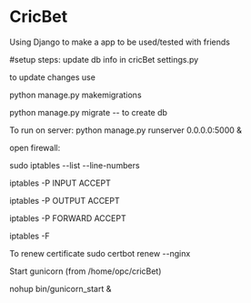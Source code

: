 # CricBet
Using Django to make a app to be used/tested with friends

#setup steps:
update db info in cricBet settings.py

to update changes use

python manage.py makemigrations

python manage.py migrate -- to create db

To run on server:
python manage.py runserver 0.0.0.0:5000 &



open firewall: 

sudo iptables --list --line-numbers

iptables -P INPUT ACCEPT

iptables -P OUTPUT ACCEPT

iptables -P FORWARD ACCEPT

iptables -F

To renew certificate
sudo certbot renew --nginx

Start gunicorn (from /home/opc/cricBet)

nohup bin/gunicorn_start &
